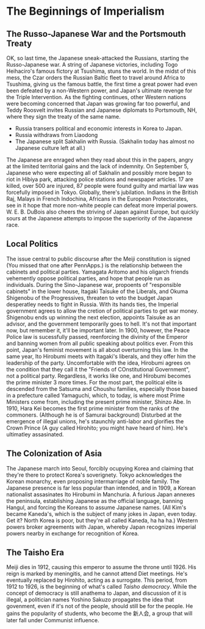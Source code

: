 # The Beginnings of Imperialism

## The Russo-Japanese War and the Portsmouth Treaty

OK, so last time, the Japanese sneak-attacked the Russians, starting the Russo-Japanese war. A string of Japanese victories, including Togo Heihaciro's famous fictory at Tsushima, stuns the world. In the midst of this mess, the Czar orders the Russian Baltic fleet to travel around Africa to Tsushima, giving us the famous battle, the first time a great power had even been defeated by a non-Western power, and Japan's ultimate revenge for the Triple Intervention. As the fighting continues, other Western nations were becoming concerned that Japan was growing far too powerful, and Teddy Roosvelt invites Russian and Japanese diplomats to Portsmouth, NH, where they sign the treaty of the same name.

* Russia transers political and economic interests in Korea to Japan.
* Russia withdraws from Liaodong
* The Japanese split Sakhalin with Russia. (Sakhalin today has almost no Japanese culture left at all.)

The Japanese are enraged when they read about this in the papers, angry at the limited territorial gains and the lack of indemnity. On September 5, Japanese who were expecting all of Sakhalin and possibly more began to riot in Hibiya park, attacking police stations and newspaper articles. 17 are killed, over 500 are injured, 87 people were found guilty and martial law was forcefully imposed in Tokyo. Globally, there's jubilation. Indians in the British Raj, Malays in French Indochina, Africans in the European Protectorates, see in it hope that more non-white people can defeat more imperial powers. W. E. B. DuBois also cheers the striving of Japan against Europe, but quickly sours at the Japanese attempts to impose the superiority of the Japanese race.

## Local Politics

The issue central to public discourse after the Meiji constitution is signed (You missed that one after PennApps.) is the relationship between the cabinets and political parties. Yamagata Aritomo and his oligarch friends vehemently oppose political parties, and hope that people run as individuals. During the Sino-Japanese war, propoents of "responsible cabinets" in the lower house, Itagaki Taisuke of the Liberals, and Okuma Shigenobu of the Progressives, threaten to veto the budget Japan desperatley needs to fight in Russia. With its hands ties, the Imperial government agrees to allow the cretion of political parties to get war money. Shigenobu ends up winning the next election, appoints Taisuke as an advisor, and the government temporarily goes to hell. It's not that important now, but remember it, it'll be important later. In 1900, however, the Peace Police law is sucessfully passed, reenforcing the divinity of the Emperor and banning women from all public speaking about politics ever. From this point, Japan's feminist movement is all about overturning this law. In the same year, Ito Hirobumi meets with Itagaki's liberals, and they offer him the leadership of the party. Uncomfortable with the idea, Hirobumi agrees on the condition that they call it the "Friends of COnstitutional Government", not a political party. Regardless, it works like one, and Hirobumi becomes the prime minister 3 more times. For the most part, the political elite is descended from the Satsuma and Choushu families, especially those based in a prefecture called Yamaguchi, which, to today, is where most Prime Ministers come from, including the present prime minister, Shinzo Abe. In 1910, Hara Kei becomes the first prime minister from the ranks of the commoners. (Although he is of Samurai background) Disturbed at the emergence of illegal unions, he's staunchly anti-labor and glorifies the Crown Prince (A guy called Hirohito; you might have heard of him). He's ultimatley assasinated.

## The Colonization of Asia

The Japanese march into Seoul, forcibly ocupying Korea and claiming that they're there to protect Korea's soverignety. Tokyo acknowledges the Korean monarchy, even proposing intermarriage of noble family. The Japanese presence is far less popular than intended, and in 1909, a Korean nationalist assasinates Ito Hirobumi in Manchuria. A furious Japan annexes the peninsula, establishing Japanese as the official language, banning Hangul, and forcing the Koreans to assume Japanese names. (All Kim's became Kaneda's, which is the subject of many jokes in Japan, even today. Get it? North Korea is poor, but they're all called Kaneda, ha ha ha.) Western powers broker agreements with Japan, whereby Japan recognizes imperial powers nearby in exchange for recognition of Korea.

## The Taisho Era

Meiji dies in 1912, causing this emperor to assume the throne until 1926. His reign is marked by meningitis, and he cannot attend Diet meetings. He's eventually replaced by Hirohito, acting as a surrogate. This period, from 1912 to 1926, is the beginning of what's called *Taisho democracy*. While the concept of democracy is still anathema to Japan, and discussion of it is illegal, a politician names Yoshino Sakuzo propagates the idea that govenment, even if it's not of the people, should still be for the people. He gains the popularity of students, who become the 新人会, a group that will later fall under Communist influence.
